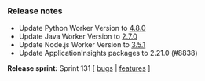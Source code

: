### Release notes
<!-- Please add your release notes in the following format:
- My change description (#PR)
-->
- Update Python Worker Version to [4.8.0](https://github.com/Azure/azure-functions-python-worker/releases/tag/4.8.0)
- Update Java Worker Version to [2.7.0](https://github.com/Azure/azure-functions-java-worker/releases/tag/2.7.0)
- Update Node.js Worker Version to [3.5.1](https://github.com/Azure/azure-functions-nodejs-worker/releases/tag/v3.5.1)
- Update ApplicationInsights packages to 2.21.0 (#8838)

**Release sprint:** Sprint 131
[ [bugs](https://github.com/Azure/azure-functions-host/issues?q=is%3Aissue+milestone%3A%22Functions+Sprint+131%22+label%3Abug+is%3Aclosed) | [features](https://github.com/Azure/azure-functions-host/issues?q=is%3Aissue+milestone%3A%22Functions+Sprint+131%22+label%3Afeature+is%3Aclosed) ]
